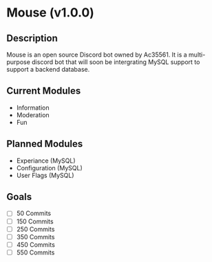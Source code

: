 # Mouse (v1.0.0)

## Description
Mouse is an open source Discord bot owned by Ac35561. It is a multi-purpose discord bot that will soon be intergrating MySQL support to support a backend database. 

## Current Modules
* Information
* Moderation
* Fun

## Planned Modules
* Experiance (MySQL)
* Configuration (MySQL)
* User Flags (MySQL)

## Goals
- [ ] 50 Commits
- [ ] 150 Commits
- [ ] 250 Commits
- [ ] 350 Commits
- [ ] 450 Commits
- [ ] 550 Commits